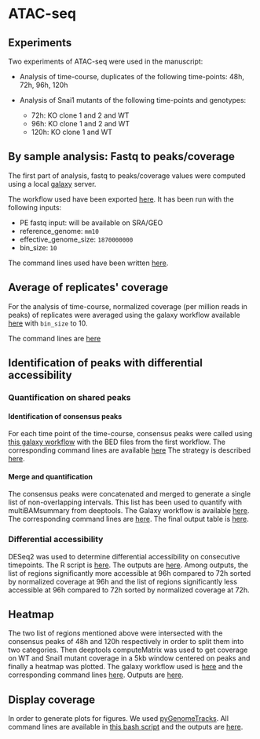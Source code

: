 # ATAC-seq

## Experiments

Two experiments of ATAC-seq were used in the manuscript:

- Analysis of time-course, duplicates of the following time-points: 48h, 72h, 96h, 120h

- Analysis of Snai1 mutants of the following time-points and genotypes:

    - 72h: KO clone 1 and 2 and WT
    - 96h: KO clone 1 and 2 and WT
    - 120h: KO clone 1 and WT

## By sample analysis: Fastq to peaks/coverage

The first part of analysis, fastq to peaks/coverage values were computed using a local [galaxy](https://doi.org/10.1093/nar/gkac247) server.

The workflow used have been exported [here](./ATACseq.ga). It has been run with the following inputs:

- PE fastq input: will be available on SRA/GEO
- reference_genome: `mm10`
- effective_genome_size: `1870000000`
- bin_size: `10`

The command lines used have been written [here](./ATACseq_CL.sh).


## Average of replicates' coverage

For the analysis of time-course, normalized coverage (per million reads in peaks) of replicates were averaged using the galaxy workflow available [here](../RNAseq/Galaxy-Workflow-Average_Bigwig_between_replicates.ga) with `bin_size` to 10.

The command lines are [here](./average_Bigwig_CL.sh)

## Identification of peaks with differential accessibility

### Quantification on shared peaks

#### Identification of consensus peaks

For each time point of the time-course, consensus peaks were called using [this galaxy workflow](./Get_Confident_Peaks_From_ATAC_or_CUTandRUN_duplicates.ga) with the BED files from the first workflow. The corresponding command lines are available [here](./Consensus_CL.sh) The strategy is described [here](https://github.com/iwc-workflows/consensus-peaks/blob/v0.1/README.md).

#### Merge and quantification

The consensus peaks were concatenated and merged to generate a single list of non-overlapping intervals. This list has been used to quantify with multiBAMsummary from deeptools. The Galaxy workflow is available [here](./ATAC_correlation_Time_Course.ga). The corresponding command lines are [here](./ATAC_correlation_CL.sh). The final output table is [here](../output.files/ATACseq/counts_on_peaks.txt.gz).

### Differential accessibility

DESeq2 was used to determine differential accessibility on consecutive timepoints. The R script is [here](./DESeq2_ATAC.R). The outputs are [here](../output.files/ATACseq/DESeq2_pairwise/). Among outputs, the list of regions significantly more accessible at 96h compared to 72h sorted by normalized coverage at 96h and the list of regions significantly less accessible at 96h compared to 72h sorted by normalized coverage at 72h.

## Heatmap

The two list of regions mentioned above were intersected with the consensus peaks of 48h and 120h respectively in order to split them into two categories. Then deeptools computeMatrix was used to get coverage on WT and Snai1 mutant coverage in a 5kb window centered on peaks and finally a heatmap was plotted.
The galaxy workflow used is [here](./Compute_heatmap.ga) and the corresponding command lines [here](./heatmap_CL.sh). Outputs are [here](../output.files/ATACseq/).

## Display coverage

In order to generate plots for figures. We used [pyGenomeTracks](https://github.com/deeptools/pyGenomeTracks). All command lines are available in [this bash script](./pgt.sh) and the outputs are [here](../output.files/ATACseq/pgt_outputs/).
